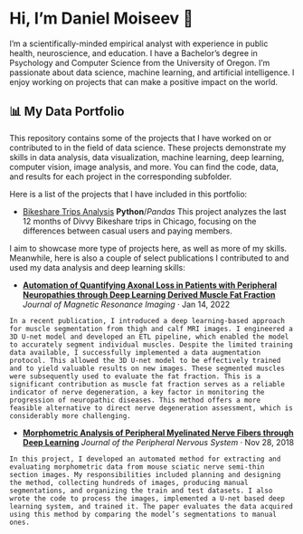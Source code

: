 # Hi, I’m Daniel Moiseev 👋
I’m a scientifically-minded empirical analyst with experience in public health, neuroscience, and education. I have a Bachelor’s degree in Psychology and Computer Science from the University of Oregon. I’m passionate about data science, machine learning, and artificial intelligence. I enjoy working on projects that can make a positive impact on the world.

## 📊 My Data Portfolio
This repository contains some of the projects that I have worked on or contributed to in the field of data science. These projects demonstrate my skills in data analysis, data visualization, machine learning, deep learning, computer vision, image analysis, and more. You can find the code, data, and results for each project in the corresponding subfolder.

Here is a list of the projects that I have included in this portfolio:

* [Bikeshare Trips Analysis](https://github.com/mosesibnmoses/Data-Portfolio/tree/main/Bike%20share%20business%20analysis) **Python**/*Pandas* This project analyzes the last 12 months of Divvy Bikeshare trips in Chicago, focusing on the differences between casual users and paying members. 

I aim to showcase more type of projects here, as well as more of my skills. Meanwhile, here is also a couple of select publications I contributed to and used my data analysis and deep learning skills: 
* [**Automation of Quantifying Axonal Loss in Patients with Peripheral Neuropathies through Deep Learning Derived Muscle Fat Fraction**](https://onlinelibrary.wiley.com/doi/abs/10.1002/jmri.27508) *Journal of Magnetic Resonance Imaging* · Jan 14, 2022

~~~
In a recent publication, I introduced a deep learning-based approach for muscle segmentation from thigh and calf MRI images. I engineered a 3D U-net model and developed an ETL pipeline, which enabled the model to accurately segment individual muscles. Despite the limited training data available, I successfully implemented a data augmentation protocol. This allowed the 3D U-net model to be effectively trained and to yield valuable results on new images. These segmented muscles were subsequently used to evaluate the fat fraction. This is a significant contribution as muscle fat fraction serves as a reliable indicator of nerve degeneration, a key factor in monitoring the progression of neuropathic diseases. This method offers a more feasible alternative to direct nerve degeneration assessment, which is considerably more challenging.
~~~

* [**Morphometric Analysis of Peripheral Myelinated Nerve Fibers through Deep Learning**](https://onlinelibrary.wiley.com/doi/abs/10.1111/jns.12293) *Journal of the Peripheral Nervous System* · Nov 28, 2018

~~~
In this project, I developed an automated method for extracting and evaluating morphometric data from mouse sciatic nerve semi-thin section images. My responsibilities included planning and designing the method, collecting hundreds of images, producing manual segmentations, and organizing the train and test datasets. I also wrote the code to process the images, implemented a U-net based deep learning system, and trained it. The paper evaluates the data acquired using this method by comparing the model’s segmentations to manual ones.
~~~